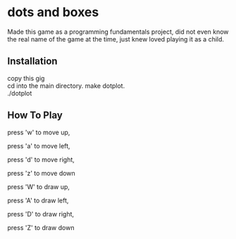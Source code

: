 # dots and boxes
Made this game as a programming fundamentals project, did not even know the real name of the game at the time, just knew loved playing it as a child.

## Installation
copy this gig  
cd into the main directory. 
make dotplot.  
./dotplot

## How To Play
press 'w' to move up,

press 'a' to move left,

press 'd' to move right,

press 'z' to move down


press 'W' to draw up,

press 'A' to draw left,

press 'D' to draw right,

press 'Z' to draw down
